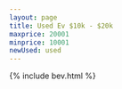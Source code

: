 ```yaml
---
layout: page
title: Used Ev $10k - $20k
maxprice: 20001
minprice: 10001
newUsed: used
---
```


{% include bev.html %}